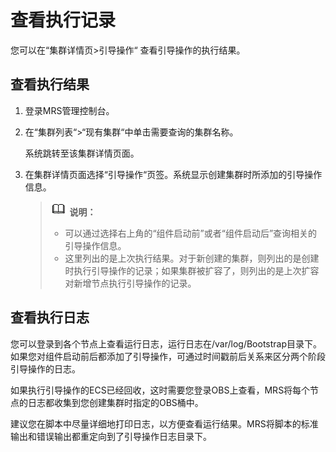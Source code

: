 # 查看执行记录<a name="ZH-CN_TOPIC_0114229328"></a>

您可以在“集群详情页\>引导操作“  查看引导操作的执行结果。

## 查看执行结果<a name="section1923518517376"></a>

1.  登录MRS管理控制台。
2.  在“集群列表“\>“现有集群“中单击需要查询的集群名称。

    系统跳转至该集群详情页面。

3.  在集群详情页面选择“引导操作“页签。系统显示创建集群时所添加的引导操作信息。

    >![](public_sys-resources/icon-note.gif) **说明：**   
    >-   可以通过选择右上角的“组件启动前”或者“组件启动后”查询相关的引导操作信息。  
    >-   这里列出的是上次执行结果。对于新创建的集群，则列出的是创建时执行引导操作的记录；如果集群被扩容了，则列出的是上次扩容对新增节点执行引导操作的记录。  


## 查看执行日志<a name="section03072163912"></a>

您可以登录到各个节点上查看运行日志，运行日志在/var/log/Bootstrap目录下。如果您对组件启动前后都添加了引导操作，可通过时间戳前后关系来区分两个阶段引导操作的日志。

如果执行引导操作的ECS已经回收，这时需要您登录OBS上查看，MRS将每个节点的日志都收集到您创建集群时指定的OBS桶中。

建议您在脚本中尽量详细地打印日志，以方便查看运行结果。MRS将脚本的标准输出和错误输出都重定向到了引导操作日志目录下。

